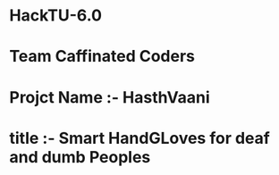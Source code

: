﻿# HackTU-6.0
# Team Caffinated Coders 

# Projct Name :- HasthVaani

# title :- Smart HandGLoves for deaf and dumb Peoples
